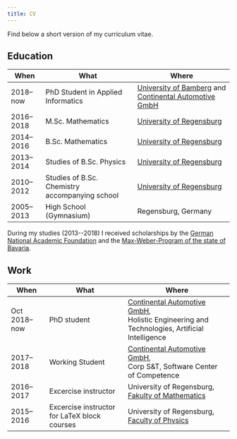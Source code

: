 ```yaml
---
title: CV
---
```


Find below a short version of my curriculum vitae.

## Education

| When | What | Where |
|------|------|-------|
| 2018–now  | PhD Student in Applied Informatics | [University of Bamberg][cogsys] and [Continental Automotive GmbH][conti] |
| 2016–2018 | M.Sc. Mathematics        | [University of Regensburg][uniregensburg] |
| 2014–2016 | B.Sc. Mathematics        | [University of Regensburg][uniregensburg] |
| 2013–2014 | Studies of B.Sc. Physics | [University of Regensburg][uniregensburg] |
| 2010–2012 | Studies of B.Sc. Chemistry accompanying school | [University of Regensburg][uniregensburg] |
| 2005–2013 | High School (Gymnasium)  | Regensburg, Germany |

During my studies (2013--2018) I received scholarships by the
[German National Academic Foundation][studienstiftung] and the
[Max-Weber-Program of the state of Bavaria][max-weber-programm].


## Work

| When | What | Where |
|------|------|-------|
| Oct 2018–now | PhD student          | [Continental Automotive GmbH][conti],<br>Holistic Engineering and Technologies, Artificial Intelligence |
| 2017–2018     | Working Student      | [Continental Automotive GmbH][conti],<br>Corp S&T, Software Center of Competence |
| 2016–2017     | Excercise instructor | University of Regensburg,<br>[Fakulty of Mathematics][mathefak] |
| 2015–2016     | Excercise instructor for LaTeX block courses | University of Regensburg,<br>[Faculty of Physics][physikfak] |



[conti]: https://www.continental-automotive.com/ "Continental Automotive GmbH"
[uniregensburg]: https://www.uni-regensburg.de/index.html.en "University of Regensburg"
[mathefak]: https://www.uni-regensburg.de/mathematics/faculty/ "Faculty of Mathematics, University of Regensburg"
[physikfak]: http://www.physik.uni-regensburg.de/ "Faculty of Physics, University of Regensburg"
[cogsys]: https://www.uni-bamberg.de/en/cogsys/ "Department Cognitive Systems, Faculty of Information Systems and Applied Computer Sciences, University of Bamberg"
[studienstiftung]: https://www.studienstiftung.de/en/about-us/ "Studienstiftung des Deutschen Volkes"
[max-weber-programm]: https://www.elitenetzwerk.bayern.de/maxweberprogramm/ueberblick/?L=2 "Max-Weber-Programm des bayerischen Staates"

